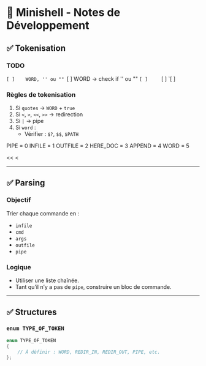 # 🧠 Minishell - Notes de Développement

## ✅ Tokenisation



### TODO

`[ ]    WORD, '' ou ""
`[ ]    WORD -> check if '' ou ""
`[ ]    
`[ ]
`[ ]


### Règles de tokenisation

1. Si `quotes` → `WORD` + `true`
2. Si `<`, `>`, `<<`, `>>` → redirection
3. Si `|` → pipe
4. Si `word` :
   - Vérifier : `$?`, `$$`, `$PATH`

PIPE = 0
INFILE = 1
OUTFILE = 2
HERE_DOC = 3
APPEND = 4
WORD = 5

<<
<
>>
>
---
## ✅ Parsing

### Objectif

Trier chaque commande en :
- `infile`
- `cmd`
- `args`
- `outfile`
- `pipe`

### Logique

- Utiliser une liste chaînée.
- Tant qu’il n’y a pas de `pipe`, construire un bloc de commande.

---

## ✅ Structures

### `enum TYPE_OF_TOKEN`
```c
enum TYPE_OF_TOKEN
{
    // À définir : WORD, REDIR_IN, REDIR_OUT, PIPE, etc.
};

